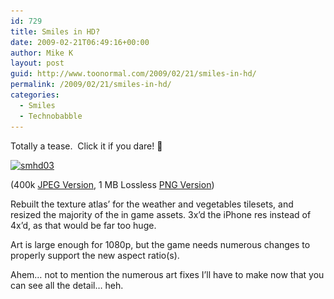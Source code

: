 ```yaml
---
id: 729
title: Smiles in HD?
date: 2009-02-21T06:49:16+00:00
author: Mike K
layout: post
guid: http://www.toonormal.com/2009/02/21/smiles-in-hd/
permalink: /2009/02/21/smiles-in-hd/
categories:
  - Smiles
  - Technobabble
---
```

Totally a tease.  Click it if you dare! 🙂

[<img class="aligncenter size-medium wp-image-731" title="smhd03" src="/wp-content/uploads/2009/02/smhd03-450x300.jpg" alt="smhd03" width="450" height="300" srcset="http://blog.toonormal.com/wp-content/uploads/2009/02/smhd03-450x300.jpg 450w, http://blog.toonormal.com/wp-content/uploads/2009/02/smhd03-1024x682.jpg 1024w, http://blog.toonormal.com/wp-content/uploads/2009/02/smhd03.jpg 1440w" sizes="(max-width: 450px) 100vw, 450px" />](/wp-content/uploads/2009/02/smhd03.jpg)

(400k [JPEG Version](/wp-content/uploads/2009/02/smhd03.jpg), 1 MB Lossless [PNG Version](/wp-content/uploads/2009/02/smhd03.png))

Rebuilt the texture atlas&#8217; for the weather and vegetables tilesets, and resized the majority of the in game assets. 3x&#8217;d the iPhone res instead of 4x&#8217;d, as that would be far too huge.

Art is large enough for 1080p, but the game needs numerous changes to properly support the new aspect ratio(s).

Ahem&#8230; not to mention the numerous art fixes I&#8217;ll have to make now that you can see all the detail&#8230; heh.